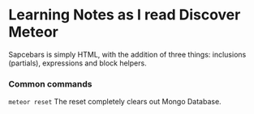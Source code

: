 # Learning Notes as I read Discover Meteor

Sapcebars is simply HTML, with the addition of three things: inclusions (partials), expressions and block helpers.

### Common commands

`meteor reset` The reset completely clears out Mongo Database.